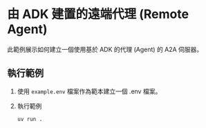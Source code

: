 # 由 ADK 建置的遠端代理 (Remote Agent)

此範例展示如何建立一個使用基於 ADK 的代理 (Agent) 的 A2A 伺服器。

## 執行範例

1. 使用 `example.env` 檔案作為範本建立一個 .env 檔案。

2. 執行範例

   ```bash
   uv run .
   ```
